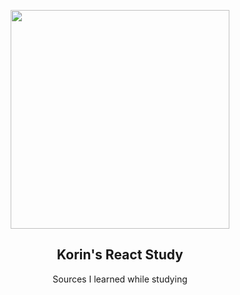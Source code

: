 <p align="center">
  <img src="https://user-images.githubusercontent.com/110442250/198607822-838fb4ff-813c-4433-bdce-fa3391ced925.gif" height="350">
  <h2 align="center">Korin's React Study</h2>
  <p align="center">Sources I learned while studying<p>
  </p>
</p>
